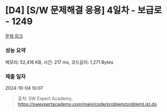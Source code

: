 # [D4] [S/W 문제해결 응용] 4일차 - 보급로 - 1249 

[문제 링크](https://swexpertacademy.com/main/code/problem/problemDetail.do?contestProbId=AV15QRX6APsCFAYD) 

### 성능 요약

메모리: 52,416 KB, 시간: 217 ms, 코드길이: 1,271 Bytes

### 제출 일자

2024-10-04 10:07



> 출처: SW Expert Academy, https://swexpertacademy.com/main/code/problem/problemList.do